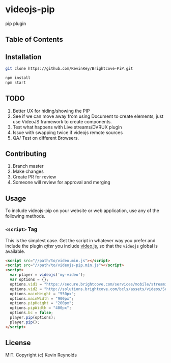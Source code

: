 # videojs-pip

pip plugin

## Table of Contents

<!-- START doctoc -->
<!-- END doctoc -->
## Installation

```sh
git clone https://github.com/RevinKey/Brightcove-PiP.git

npm install
npm start

```


## TODO

1. Better UX for hiding/showing the PIP
2. See if we can move away from using Document to create elements, just use VideoJS framework to create components.
3. Test what happens with Live streams/DVRUX plugin
4. Issue with swapping twice if videojs remote sources
5. QA/ Test on different Browsers.

## Contributing
1. Branch master
2. Make changes
3. Create PR for review
4. Someone will review for approval and merging

## Usage

To include videojs-pip on your website or web application, use any of the following methods.

### `<script>` Tag

This is the simplest case. Get the script in whatever way you prefer and include the plugin _after_ you include [video.js][videojs], so that the `videojs` global is available.

```html
<script src="//path/to/video.min.js"></script>
<script src="//path/to/videojs-pip.min.js"></script>
<script>
  var player = videojs('my-video');
  var options = {};
  options.vid1 = "https://secure.brightcove.com/services/mobile/streaming/index/master.m3u8?videoId=5263703258001&pubId=5092057275001&secure=true";
  options.vid2 = "http://solutions.brightcove.com/bcls/assets/videos/Sea_Anemone.mp4";
  options.mainHeight = "550px";
  options.mainWidth = "900px";
  options.pipHeight = "200px";
  options.pipWidth = "400px";
  options.bc = false;
  player.pip(options);
  player.pip();
</script>
```


## License

MIT. Copyright (c) Kevin Reynolds


[videojs]: http://videojs.com/
